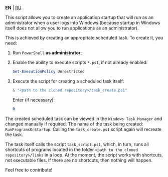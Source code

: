**EN** | [RU](README_ru.md)

This script allows you to create an application startup that will run as an administrator when a user logs into Windows (because startup in Windows itself does not allow you to run applications as an administrator).

This is achieved by creating an appropriate scheduled task. To create it, you need:

1. Run `PowerShell` **as administrator**;

2. Enable the ability to execute scripts `*.ps1`, if not already enabled:
    ```powershell
    Set-ExecutionPolicy Unrestricted
    ```

3. Execute the script for creating a scheduled task itself:
    ```powershell
    & "<path to the cloned repository>/task_create.ps1"
    ```

    Enter (if necessary):
    ```powershell
    R
    ```

The created scheduled task can be viewed in the `Windows Task Manager` and changed manually if required. The name of the task being created: `RunProgramsOnStartup`. Calling the `task_create.ps1` script again will recreate the task.

The task itself calls the script `task_script.ps1`, which, in turn, runs all shortcuts of programs located in the folder `<path to the cloned repository>/links` in a loop. At the moment, the script works with shortcuts, not executable files. If there are no shortcuts, then nothing will happen.

Feel free to contribute!
